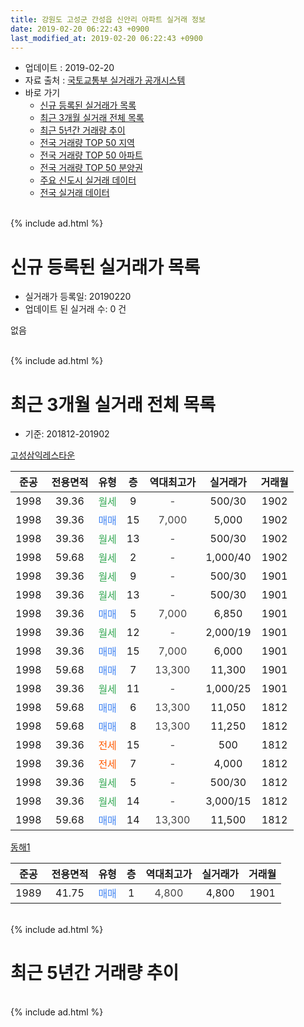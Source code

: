 ```yaml
---
title: 강원도 고성군 간성읍 신안리 아파트 실거래 정보
date: 2019-02-20 06:22:43 +0900
last_modified_at: 2019-02-20 06:22:43 +0900
---
```


* 업데이트 : 2019-02-20
* 자료 출처 : [국토교통부 실거래가 공개시스템](http://rt.molit.go.kr)
* 바로 가기
    * [신규 등록된 실거래가 목록](#신규-등록된-실거래가-목록)
    * [최근 3개월 실거래 전체 목록](#최근-3개월-실거래-전체-목록)
    * [최근 5년간 거래량 추이](#최근-5년간-거래량-추이)
    * [전국 거래량 TOP 50 지역](https://inasie.github.io/apt-trade-info/최근-3개월-전국에서-가장-거래가-많이-발생한-지역)
    * [전국 거래량 TOP 50 아파트](https://inasie.github.io/apt-trade-info/최근-3개월-전국에서-가장-거래가-많이-발생한-아파트)
    * [전국 거래량 TOP 50 분양권](https://inasie.github.io/apt-trade-info/최근-3개월-전국에서-가장-거래가-많이-발생한-분양권)
    * [주요 신도시 실거래 데이터](https://inasie.github.io/apt-trade-info/주요-신도시)
    * [전국 실거래 데이터](https://inasie.github.io/apt-trade-info/전국)
<br>
{% include ad.html %}
<br>

# 신규 등록된 실거래가 목록
* 실거래가 등록일: 20190220
* 업데이트 된 실거래 수: 0 건

없음

<br>
{% include ad.html %}
<br>

# 최근 3개월 실거래 전체 목록
* 기준: 201812-201902


[고성삼익레스타운](https://search.naver.com/search.naver?query=%EA%B0%95%EC%9B%90%EB%8F%84+%EA%B3%A0%EC%84%B1%EA%B5%B0+%EA%B0%84%EC%84%B1%EC%9D%8D+%EC%8B%A0%EC%95%88%EB%A6%AC+%EA%B3%A0%EC%84%B1%EC%82%BC%EC%9D%B5%EB%A0%88%EC%8A%A4%ED%83%80%EC%9A%B4)

|준공|전용면적|유형|층|역대최고가|실거래가|거래월|
|:---:|:---:|:---:|:---:|:---:|:---:|:---:|
|1998|39.36|<span style="color:#34a853">월세</span>|9|<span style="color:#444444">-</span>|500/30|1902|
|1998|39.36|<span style="color:#4285f3">매매</span>|15|<span style="color:#444444">7,000</span>|5,000|1902|
|1998|39.36|<span style="color:#34a853">월세</span>|13|<span style="color:#444444">-</span>|500/30|1902|
|1998|59.68|<span style="color:#34a853">월세</span>|2|<span style="color:#444444">-</span>|1,000/40|1902|
|1998|39.36|<span style="color:#34a853">월세</span>|9|<span style="color:#444444">-</span>|500/30|1901|
|1998|39.36|<span style="color:#34a853">월세</span>|13|<span style="color:#444444">-</span>|500/30|1901|
|1998|39.36|<span style="color:#4285f3">매매</span>|5|<span style="color:#444444">7,000</span>|6,850|1901|
|1998|39.36|<span style="color:#34a853">월세</span>|12|<span style="color:#444444">-</span>|2,000/19|1901|
|1998|39.36|<span style="color:#4285f3">매매</span>|15|<span style="color:#444444">7,000</span>|6,000|1901|
|1998|59.68|<span style="color:#4285f3">매매</span>|7|<span style="color:#444444">13,300</span>|11,300|1901|
|1998|39.36|<span style="color:#34a853">월세</span>|11|<span style="color:#444444">-</span>|1,000/25|1901|
|1998|59.68|<span style="color:#4285f3">매매</span>|6|<span style="color:#444444">13,300</span>|11,050|1812|
|1998|59.68|<span style="color:#4285f3">매매</span>|8|<span style="color:#444444">13,300</span>|11,250|1812|
|1998|39.36|<span style="color:#ff5a00">전세</span>|15|<span style="color:#444444">-</span>|500|1812|
|1998|39.36|<span style="color:#ff5a00">전세</span>|7|<span style="color:#444444">-</span>|4,000|1812|
|1998|39.36|<span style="color:#34a853">월세</span>|5|<span style="color:#444444">-</span>|500/30|1812|
|1998|39.36|<span style="color:#34a853">월세</span>|14|<span style="color:#444444">-</span>|3,000/15|1812|
|1998|59.68|<span style="color:#4285f3">매매</span>|14|<span style="color:#444444">13,300</span>|11,500|1812|

[동해1](https://search.naver.com/search.naver?query=%EA%B0%95%EC%9B%90%EB%8F%84+%EA%B3%A0%EC%84%B1%EA%B5%B0+%EA%B0%84%EC%84%B1%EC%9D%8D+%EC%8B%A0%EC%95%88%EB%A6%AC+%EB%8F%99%ED%95%B41)

|준공|전용면적|유형|층|역대최고가|실거래가|거래월|
|:---:|:---:|:---:|:---:|:---:|:---:|:---:|
|1989|41.75|<span style="color:#4285f3">매매</span>|1|<span style="color:#444444">4,800</span>|4,800|1901|


<br>
{% include ad.html %}
<br>

# 최근 5년간 거래량 추이


<div style="width:100%;">
    <canvas id="deal_progress" height="200"></canvas>
</div>

<script>
new Chart(document.getElementById("deal_progress"), {
    type: 'line',
    data: {
        labels: ['201402','201403','201404','201405','201406','201407','201408','201409','201410','201411','201412','201501','201502','201503','201504','201505','201506','201507','201508','201509','201510','201511','201512','201601','201602','201603','201604','201605','201606','201607','201608','201609','201610','201611','201612','201701','201702','201703','201704','201705','201706','201707','201708','201709','201710','201711','201712','201801','201802','201803','201804','201805','201806','201807','201808','201809','201810','201811','201812','201901','201902'],
        datasets: [{
            label: '매매',
            pointRadius: 1,
            data: [4, 7, 8, 2, 8, 4, 5, 1, 5, 3, 8, 9, 4, 7, 3, 4, 3, 2, 5, 3, 3, 3, 2, 2, 4, 4, 7, 6, 2, 2, 2, 4, 0, 3, 2, 4, 4, 7, 1, 2, 2, 5, 2, 3, 4, 4, 2, 8, 4, 2, 3, 5, 2, 3, 1, 4, 6, 1, 3, 4, 1],
            borderColor: "rgba(255, 201, 14, 1)",
            backgroundColor: "rgba(255, 201, 14, 0.5)",
            fill: false,
            lineTension: 0
        },{
            label: '전월세',
            pointRadius: 1,
            data: [2, 3, 2, 8, 3, 3, 2, 3, 9, 3, 4, 5, 7, 4, 2, 1, 3, 2, 3, 0, 4, 0, 4, 4, 3, 3, 6, 4, 5, 1, 5, 0, 1, 4, 2, 2, 8, 2, 4, 3, 2, 0, 5, 2, 2, 1, 1, 4, 4, 3, 2, 3, 2, 1, 3, 2, 1, 1, 4, 4, 3],
            borderColor: "rgba(0, 141, 185, 1)",
            backgroundColor: "rgba(0, 141, 185, 0.5)",
            fill: false,
            lineTension: 0
        }
        ]
    },
    options: {
        responsive: true,
        title: {
            display: false
        },
        tooltips: {
            mode: 'index',
            intersect: false
        },
        hover: {
            mode: 'nearest',
            intersect: true
        },
        scales: {
            xAxes: [{
                display: true,
                scaleLabel: {
                    display: true,
                    labelString: '년/월'
                }
            }],
            yAxes: [{
                display: true,
                ticks: {
                    suggestedMin: 0,
                },
                scaleLabel: {
                    display: true,
                    labelString: '실거래 수'
                }
            }]
        }
    }
});

</script>


<br>
{% include ad.html %}
<br>

